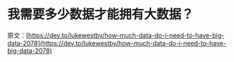 # 我需要多少数据才能拥有大数据？

原文：[https://dev.to/lukewestby/how-much-data-do-i-need-to-have-big-data-2078](https://dev.to/lukewestby/how-much-data-do-i-need-to-have-big-data-2078)